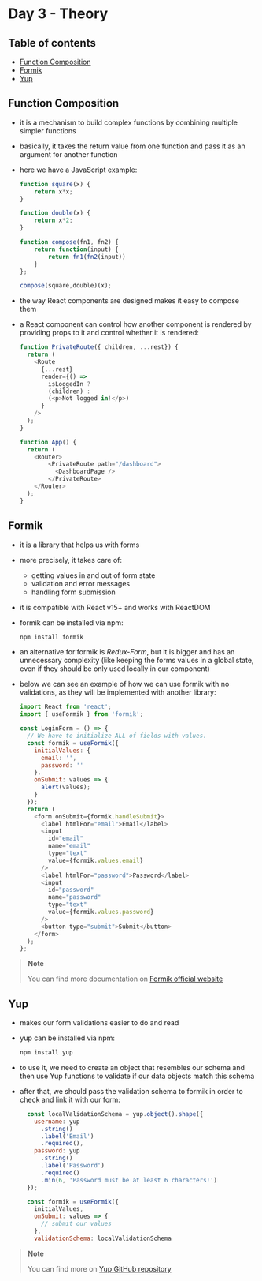 # Day 3 - Theory

## Table of contents

- [Function Composition](#function-composition)
- [Formik](#formik)
- [Yup](#yup)

## Function Composition

- it is a mechanism to build complex functions by combining multiple simpler functions
- basically, it takes the return value from one function and pass it as an argument for another function
- here we have a JavaScript example:

  ```JavaScript
  function square(x) {
      return x*x;
  }

  function double(x) {
      return x*2;
  }

  function compose(fn1, fn2) {
      return function(input) {
          return fn1(fn2(input))
      }
  };

  compose(square,double)(x);
  ```

- the way React components are designed makes it easy to compose them
- a React component can control how another component is rendered by providing props to it and control whether it is rendered:

    ```JavaScript
    function PrivateRoute({ children, ...rest}) {
      return (
        <Route
          {...rest}
          render={() =>
            isLoggedIn ?
            (children) :
            (<p>Not logged in!</p>)
          }
        />
      );
    }

    function App() {
      return (
        <Router>
            <PrivateRoute path="/dashboard">
              <DashboardPage />
            </PrivateRoute>
        </Router>
      );
    }
    ```

## Formik

- it is a library that helps us with forms
- more precisely, it takes care of:
  - getting values in and out of form state
  - validation and error messages
  - handling form submission
- it is compatible with React v15+ and works with ReactDOM
- formik can be installed via npm:

  ```bash
  npm install formik
  ```

- an alternative for formik is *Redux-Form*, but it is bigger and has an unnecessary complexity (like keeping the forms values in a global state, even if they should be only used locally in our component)
- below we can see an example of how we can use formik with no validations, as they will be implemented with another library:

  ```JavaScript
  import React from 'react';
  import { useFormik } from 'formik';

  const LoginForm = () => {
    // We have to initialize ALL of fields with values.
    const formik = useFormik({
      initialValues: {
        email: '',
        password: ''
      },
      onSubmit: values => {
        alert(values);
      }
    });
    return (
      <form onSubmit={formik.handleSubmit}>
        <label htmlFor="email">Email</label>
        <input
          id="email"
          name="email"
          type="text"
          value={formik.values.email}
        />
        <label htmlFor="password">Password</label>
        <input
          id="password"
          name="password"
          type="text"
          value={formik.values.password}
        />
        <button type="submit">Submit</button>
      </form>
    );
  };
  ```

> **Note**
>
> You can find more documentation on [Formik official website](https://jaredpalmer.com/formik/docs/overview)

## Yup

- makes our form validations easier to do and read
- yup can be installed via npm:

  ```bash
  npm install yup
  ```

- to use it, we need to create an object that resembles our schema and then use Yup functions to validate if our data objects match this schema
- after that, we should pass the validation schema to formik in order to check and link it with our form:

  ```JavaScript
    const localValidationSchema = yup.object().shape({
      username: yup
        .string()
        .label('Email')
        .required(),
      password: yup
        .string()
        .label('Password')
        .required()
        .min(6, 'Password must be at least 6 characters!')
    });

    const formik = useFormik({
      initialValues,
      onSubmit: values => {
        // submit our values
      },
      validationSchema: localValidationSchema
  ```

> **Note**
>
> You can find more on [Yup GitHub repository](https://github.com/jquense/yup)
